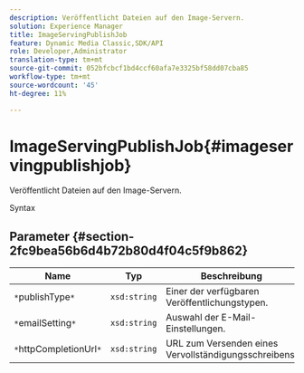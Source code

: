 ```yaml
---
description: Veröffentlicht Dateien auf den Image-Servern.
solution: Experience Manager
title: ImageServingPublishJob
feature: Dynamic Media Classic,SDK/API
role: Developer,Administrator
translation-type: tm+mt
source-git-commit: 052bfcbcf1bd4ccf60afa7e3325bf58dd07cba85
workflow-type: tm+mt
source-wordcount: '45'
ht-degree: 11%

---
```



# ImageServingPublishJob{#imageservingpublishjob}

Veröffentlicht Dateien auf den Image-Servern.

Syntax

## Parameter {#section-2fc9bea56b6d4b72b80d4f04c5f9b862}

| Name | Typ | Beschreibung |
|---|---|---|
| `*`publishType`*` | `xsd:string` | Einer der verfügbaren Veröffentlichungstypen. |
| `*`emailSetting`*` | `xsd:string` | Auswahl der E-Mail-Einstellungen. |
| `*`httpCompletionUrl`*` | `xsd:string` | URL zum Versenden eines Vervollständigungsschreibens. |

